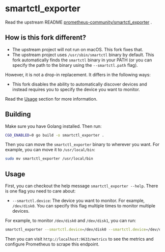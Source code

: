 # smartctl_exporter

Read the upstream README [prometheus-community/smartctl_exporter](https://github.com/prometheus-community/smartctl_exporter) .

## How is this fork different?

- The upstream project will not run on macOS. This fork fixes that.
- The upstream project uses `/usr/sbin/smartctl` binary by default. This fork automatically finds the `smartctl` binary in your PATH (or you can specify the path to the binary using the `--smartctl.path` flag).

However, it is not a drop-in replacement. It differs in the following ways:

- This fork disables the ability to automatically discover devices and instead requires you to specify the device you want to monitor.

Read the [Usage](#usage) section for more information.

## Building

Make sure you have Golang installed. Then run:

```sh
CGO_ENABLED=0 go build -o smartctl_exporter .
```

Then you can move the `smartctl_exporter` binary to wherever you want. For example, you can move it to `/usr/local/bin`:

```sh
sudo mv smartctl_exporter /usr/local/bin
```

## Usage

First, you can checkout the help message `smartctl_exporter --help`. There is one flag you need to care about:

- `--smartctl.device`: The device you want to monitor. For example, `/dev/disk0`. You can specify this flag multiple times to monitor multiple devices.

For example, to monitor `/dev/disk0` and `/dev/disk1`, you can run:

```sh
smartctl_exporter --smartctl.device=/dev/disk0 --smartctl.device=/dev/disk1
```

Then you can visit `http://localhost:9633/metrics` to see the metrics and configure Prometheus to scrape this endpoint.
